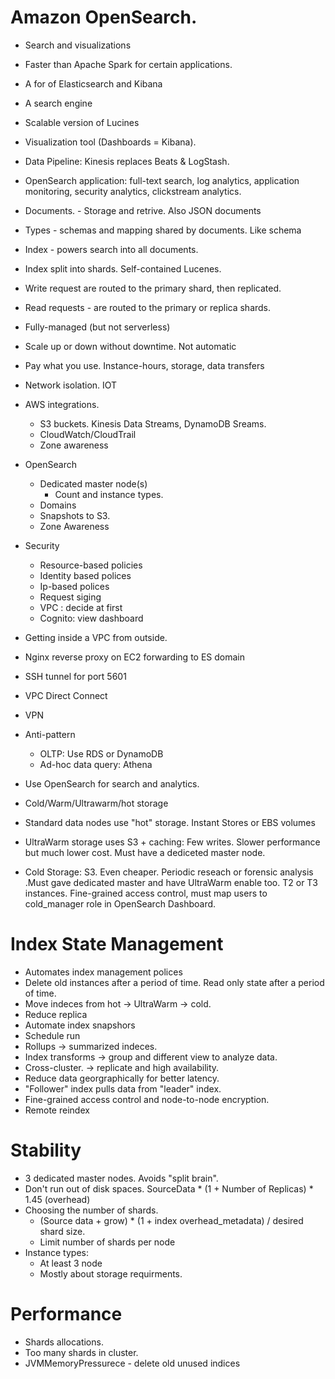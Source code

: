# Amazon OpenSearch.
- Search and visualizations
- Faster than Apache Spark for certain applications.
- A for of Elasticsearch and Kibana
- A search engine
- Scalable version of Lucines
- Visualization tool (Dashboards = Kibana).
- Data Pipeline: Kinesis replaces Beats & LogStash.
- OpenSearch application: full-text search, log analytics, application monitoring, security analytics, clickstream analytics.
- Documents.  - Storage and retrive. Also JSON documents
- Types - schemas and mapping shared by documents. Like schema
- Index - powers search into all documents.
- Index split into shards. Self-contained Lucenes.
- Write request are routed to the primary shard, then replicated.
- Read requests - are routed to the primary or replica shards.

- Fully-managed (but not serverless)
- Scale up or down without downtime. Not automatic
- Pay what you use. Instance-hours, storage, data transfers
- Network isolation. IOT
- AWS integrations.
    - S3 buckets. Kinesis Data Streams, DynamoDB Sreams.
    - CloudWatch/CloudTrail
    - Zone awareness
- OpenSearch 
    - Dedicated master node(s)
        - Count and instance types.
    - Domains
    - Snapshots to S3.
    - Zone Awareness
- Security
    - Resource-based policies
    - Identity based polices
    - Ip-based polices
    - Request siging
    - VPC : decide at first
    - Cognito: view dashboard
- Getting inside a VPC from outside.
- Nginx reverse proxy on EC2 forwarding to ES domain
- SSH tunnel for port 5601
- VPC Direct Connect
- VPN
- Anti-pattern
    - OLTP: Use RDS or DynamoDB
    - Ad-hoc data query: Athena
- Use OpenSearch for search and analytics.

- Cold/Warm/Ultrawarm/hot storage
- Standard data nodes use "hot" storage. Instant Stores or EBS volumes
- UltraWarm storage uses S3 + caching: Few writes. Slower performance but much lower cost. Must have a dediceted master node.
- Cold Storage: S3. Even cheaper. Periodic reseach or forensic analysis .Must gave dedicated master and have UltraWarm enable too. T2 or T3 instances. Fine-grained access control, must map users to cold_manager role in OpenSearch Dashboard.

# Index State Management

- Automates index management polices
- Delete old instances after a period of time. Read only state after a period of time.
- Move indeces from hot -> UltraWarm -> cold.
- Reduce replica
- Automate index snapshors
- Schedule run
- Rollups -> summarized indeces.
- Index transforms -> group and different view to analyze data.
- Cross-cluster. -> replicate and high availability. 
- Reduce data georgraphically for better latency.
- "Follower" index pulls data from "leader" index.
- Fine-grained access control and node-to-node encryption.
- Remote reindex 

# Stability
- 3 dedicated master nodes. Avoids "split brain".
- Don't run out of disk spaces. SourceData * (1 + Number of Replicas) * 1.45 (overhead)
- Choosing the number of shards.
    - (Source data + grow) * (1 + index overhead_metadata) / desired shard size.
    - Limit number of shards per node
- Instance types:
    - At least 3 node
    - Mostly about storage requirments.

# Performance
- Shards allocations.
- Too many shards in cluster.
- JVMMemoryPressurece - delete old unused indices

